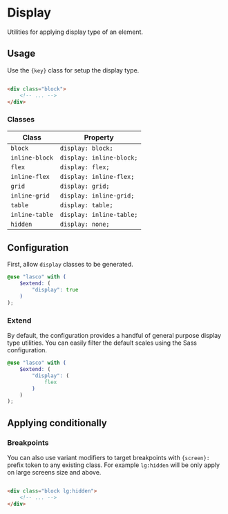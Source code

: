 # Display

Utilities for applying display type of an element.

## Usage

Use the `{key}` class for setup the display type.

```html

<div class="block">
    <!-- ... -->
</div>
```

### Classes

| Class          | Property                 |
|----------------|--------------------------|
| `block`        | `display: block;`        |
| `inline-block` | `display: inline-block;` |
| `flex`         | `display: flex;`         |
| `inline-flex`  | `display: inline-flex;`  |
| `grid`         | `display: grid;`         |
| `inline-grid`  | `display: inline-grid;`  |
| `table`        | `display: table;`        |
| `inline-table` | `display: inline-table;` |
| `hidden`       | `display: none;`         |

## Configuration

First, allow `display` classes to be generated.

```scss
@use "lasco" with (
    $extend: (
        "display": true
    )
);
```

### Extend

By default, the configuration provides a handful of general purpose display type utilities. You can easily filter the
default scales using the Sass configuration.

```scss
@use "lasco" with (
    $extend: (
        "display": (
            flex
        )
    )
);
```

## Applying conditionally

### Breakpoints

You can also use variant modifiers to target breakpoints with `{screen}:` prefix token to any existing class. For
example `lg:hidden` will be only apply on large screens size and above.

```html

<div class="block lg:hidden">
    <!-- ... -->
</div>
```
